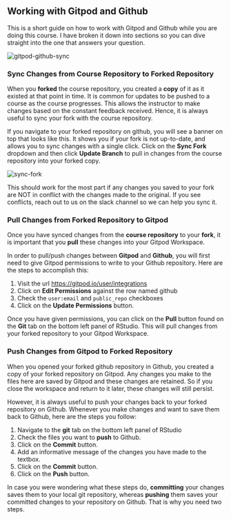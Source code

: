 
## Working with Gitpod and Github

This is a short guide on how to work with Gitpod and Github while you
are doing this course. I have broken it down into sections so you can
dive straight into the one that answers your question.

![gitpod-github-sync](https://i.imgur.com/uRaj78q.png)

### Sync Changes from Course Repository to Forked Repository

When you **forked** the course repository, you created a **copy** of it
as it existed at that point in time. It is common for updates to be
pushed to a course as the course progresses. This allows the instructor
to make changes based on the constant feedback received. Hence, it is
always useful to sync your fork with the course repository.

If you navigate to your forked repository on github, you will see a
banner on top that looks like this. It shows you if your fork is not
up-to-date, and allows you to sync changes with a single click. Click on
the **Sync Fork** dropdown and then click **Update Branch** to pull in
changes from the course repository into your forked copy.

![sync-fork](https://i.imgur.com/PB0td8q.png)

This should work for the most part if any changes you saved to your fork
are NOT in conflict with the changes made to the original. If you see
conflicts, reach out to us on the slack channel so we can help you sync
it.

### Pull Changes from Forked Repository to Gitpod

Once you have synced changes from the **course repository** to your
**fork**, it is important that you **pull** these changes into your
Gitpod Workspace.

In order to pull/push changes between **Gitpod** and **Github**, you
will first need to give Gitpod permissions to write to your Github
repository. Here are the steps to accomplish this:

1.  Visit the url <https://gitpod.io/user/integrations>
2.  Click on **Edit Permissions** against the row named github
3.  Check the `user:email` and `public_repo` checkboxes
4.  Click on the **Update Permissions** button.

Once you have given permissions, you can click on the **Pull** button
found on the **Git** tab on the bottom left panel of RStudio. This will
pull changes from your forked repository to your Gitpod Workspace.

### Push Changes from Gitpod to Forked Repository

When you opened your forked github repository in Github, you created a
copy of your forked repository on Gitpod. Any changes you make to the
files here are saved by Gitpod and these changes are retained. So if you
close the workspace and return to it later, these changes will still
persist.

However, it is always useful to push your changes back to your forked
repository on Github. Whenever you make changes and want to save them
back to Github, here are the steps you follow:

1.  Navigate to the **git** tab on the bottom left panel of RStudio
2.  Check the files you want to **push** to Github.
3.  Click on the **Commit** button.
4.  Add an informative message of the changes you have made to the
    textbox.
5.  Click on the **Commit** button.
6.  Click on the **Push** button.

In case you were wondering what these steps do, **committing** your
changes saves them to your local git repository, whereas **pushing**
them saves your committed changes to your repository on Github. That is
why you need two steps.

